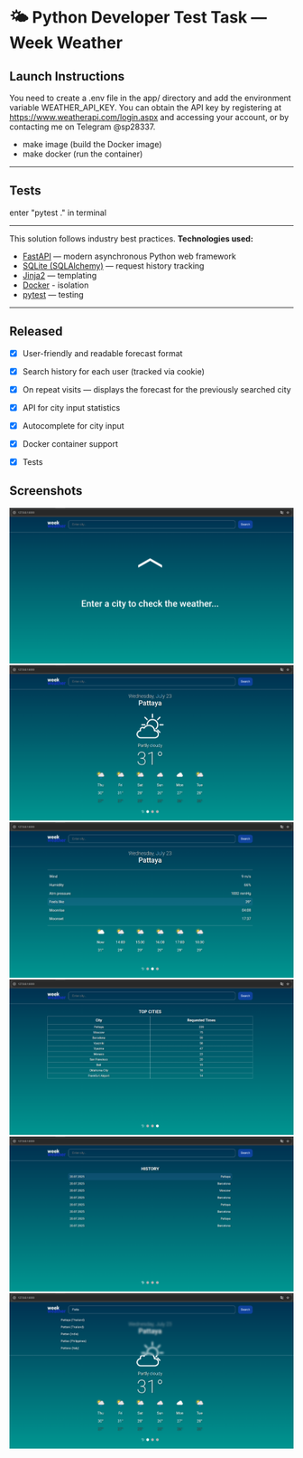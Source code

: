 # 🌤 Python Developer Test Task — Week Weather

## Launch Instructions

You need to create a .env file in the app/ directory and add the environment variable
WEATHER_API_KEY.
You can obtain the API key by registering at
https://www.weatherapi.com/login.aspx and accessing your account,
or by contacting me on Telegram @sp28337.

- make image (build the Docker image)
- make docker (run the container)

---
## Tests

enter "pytest ." in terminal 

---

This solution follows industry best practices.
**Technologies used:**  
- [FastAPI](https://fastapi.tiangolo.com/) — modern asynchronous Python web framework  
- [SQLite (SQLAlchemy)](https://www.sqlalchemy.org/) — request history tracking  
- [Jinja2](https://jinja.palletsprojects.com/) — templating  
- [Docker](https://www.docker.com/) - isolation
- [pytest](https://docs.pytest.org/) — testing  

---

## Released
- [X] User-friendly and readable forecast format
- [X] Search history for each user (tracked via cookie)
- [X] On repeat visits — displays the forecast for the previously searched city
- [X] API for city input statistics
- [X] Autocomplete for city input
- [X] Docker container support
- [X] Tests


## Screenshots

![Welcome page](app/static/screenshots/welcome.png)
![Week forecast](app/static/screenshots/week-forecast.png)
![Day forecast](app/static/screenshots/day-forecast.png)
![Statistics](app/static/screenshots/statistics.png)
![History](app/static/screenshots/history.png)
![Autocomplete](app/static/screenshots/autocomplete.png)